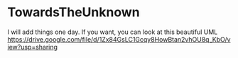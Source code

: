 # TowardsTheUnknown

I will add things one day.
If you want, you can look at this beautiful UML https://drive.google.com/file/d/1Zx84GsLC1Gcqy8HowBtan2vhOU8q_KbO/view?usp=sharing
